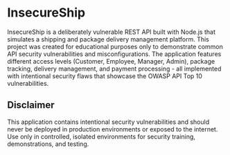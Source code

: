 # InsecureShip
InsecureShip is a deliberately vulnerable REST API built with Node.js that simulates a shipping and package delivery management platform. This project was created for educational purposes only to demonstrate common API security vulnerabilities and misconfigurations.
The application features different access levels (Customer, Employee, Manager, Admin), package tracking, delivery management, and payment processing - all implemented with intentional security flaws that showcase the OWASP API Top 10 vulnerabilities.

## Disclaimer

This application contains intentional security vulnerabilities and should never be deployed in production environments or exposed to the internet. Use only in controlled, isolated environments for security training, demonstrations, and testing.
